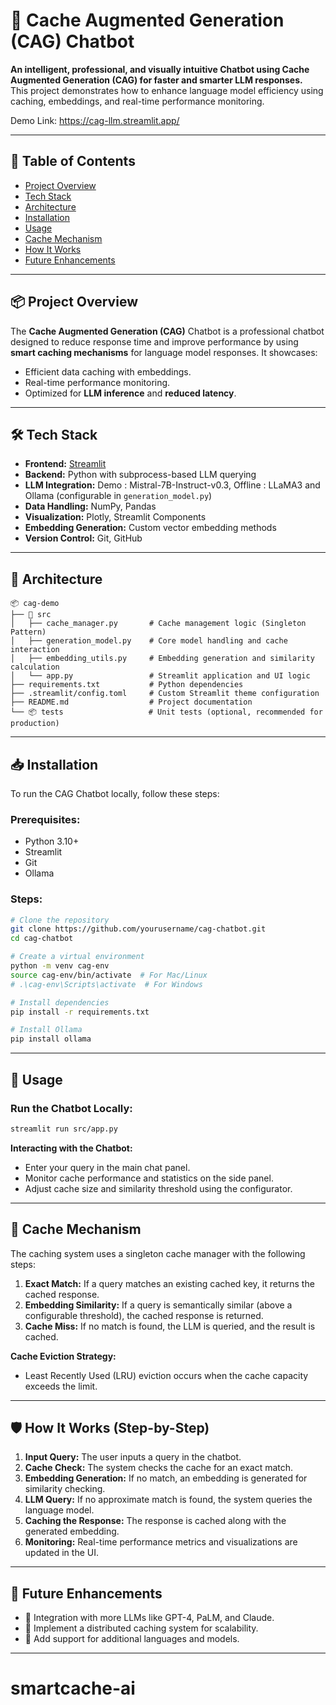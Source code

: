 # 💬 Cache Augmented Generation (CAG) Chatbot

**An intelligent, professional, and visually intuitive Chatbot using Cache Augmented Generation (CAG) for faster and smarter LLM responses.**  
This project demonstrates how to enhance language model efficiency using caching, embeddings, and real-time performance monitoring.

Demo Link: https://cag-llm.streamlit.app/ 

---

## 📖 Table of Contents

- [Project Overview](#project-overview)
- [Tech Stack](#tech-stack)
- [Architecture](#architecture)
- [Installation](#installation)
- [Usage](#usage)
- [Cache Mechanism](#cache-mechanism)
- [How It Works](#how-it-works)
- [Future Enhancements](#future-enhancements)

---

## 📦 Project Overview

The **Cache Augmented Generation (CAG)** Chatbot is a professional chatbot designed to reduce response time and improve performance by using **smart caching mechanisms** for language model responses. It showcases:

- Efficient data caching with embeddings.
- Real-time performance monitoring.
- Optimized for **LLM inference** and **reduced latency**.

---

## 🛠️ Tech Stack

- **Frontend:** [Streamlit](https://streamlit.io/)
- **Backend:** Python with subprocess-based LLM querying
- **LLM Integration:** Demo : Mistral-7B-Instruct-v0.3, Offline : LLaMA3 and Ollama (configurable in `generation_model.py`)
- **Data Handling:** NumPy, Pandas
- **Visualization:** Plotly, Streamlit Components
- **Embedding Generation:** Custom vector embedding methods
- **Version Control:** Git, GitHub

---

## 📐 Architecture

```plaintext
📦 cag-demo
├── 📂 src
│   ├── cache_manager.py       # Cache management logic (Singleton Pattern)
│   ├── generation_model.py    # Core model handling and cache interaction
│   ├── embedding_utils.py     # Embedding generation and similarity calculation
│   └── app.py                 # Streamlit application and UI logic
├── requirements.txt           # Python dependencies
├── .streamlit/config.toml     # Custom Streamlit theme configuration
├── README.md                  # Project documentation
└── 📦 tests                   # Unit tests (optional, recommended for production)
```

---

## 📥 Installation

To run the CAG Chatbot locally, follow these steps:

### **Prerequisites:**
- Python 3.10+
- Streamlit
- Git
- Ollama

### **Steps:**
```bash
# Clone the repository
git clone https://github.com/yourusername/cag-chatbot.git
cd cag-chatbot

# Create a virtual environment
python -m venv cag-env
source cag-env/bin/activate  # For Mac/Linux
# .\cag-env\Scripts\activate  # For Windows

# Install dependencies
pip install -r requirements.txt

# Install Ollama
pip install ollama
```

---

## 🚀 Usage

### **Run the Chatbot Locally:**
```bash
streamlit run src/app.py
```

**Interacting with the Chatbot:**
- Enter your query in the main chat panel.
- Monitor cache performance and statistics on the side panel.
- Adjust cache size and similarity threshold using the configurator.

---

## 🧠 Cache Mechanism

The caching system uses a singleton cache manager with the following steps:

1. **Exact Match:** If a query matches an existing cached key, it returns the cached response.
2. **Embedding Similarity:** If a query is semantically similar (above a configurable threshold), the cached response is returned.
3. **Cache Miss:** If no match is found, the LLM is queried, and the result is cached.

**Cache Eviction Strategy:**
- Least Recently Used (LRU) eviction occurs when the cache capacity exceeds the limit.

---

## 🛡️ How It Works (Step-by-Step)

1. **Input Query:** The user inputs a query in the chatbot.
2. **Cache Check:** The system checks the cache for an exact match.
3. **Embedding Generation:** If no match, an embedding is generated for similarity checking.
4. **LLM Query:** If no approximate match is found, the system queries the language model.
5. **Caching the Response:** The response is cached along with the generated embedding.
6. **Monitoring:** Real-time performance metrics and visualizations are updated in the UI.

---

## 🚧 Future Enhancements

- 🔧 Integration with more LLMs like GPT-4, PaLM, and Claude.
- 🔧 Implement a distributed caching system for scalability.
- 🔧 Add support for additional languages and models.

---


# smartcache-ai

